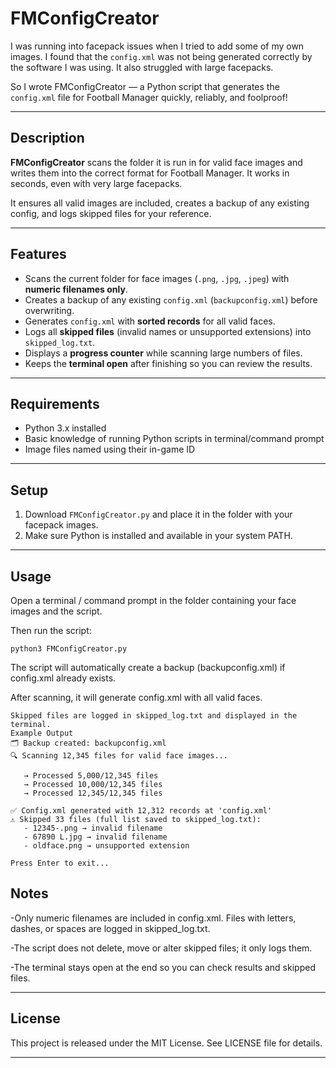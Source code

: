 # FMConfigCreator

I was running into facepack issues when I tried to add some of my own images. I found that the `config.xml` was not being generated correctly by the software I was using. It also struggled with large facepacks.

So I wrote FMConfigCreator — a Python script that generates the `config.xml` file for Football Manager quickly, reliably, and foolproof!

---

## Description

**FMConfigCreator** scans the folder it is run in for valid face images and writes them into the correct format for Football Manager. It works in seconds, even with very large facepacks.

It ensures all valid images are included, creates a backup of any existing config, and logs skipped files for your reference.

---

## Features

- Scans the current folder for face images (`.png`, `.jpg`, `.jpeg`) with **numeric filenames only**.  
- Creates a backup of any existing `config.xml` (`backupconfig.xml`) before overwriting.  
- Generates `config.xml` with **sorted records** for all valid faces.  
- Logs all **skipped files** (invalid names or unsupported extensions) into `skipped_log.txt`.  
- Displays a **progress counter** while scanning large numbers of files.  
- Keeps the **terminal open** after finishing so you can review the results.

---

## Requirements

- Python 3.x installed  
- Basic knowledge of running Python scripts in terminal/command prompt
- Image files named using their in-game ID

---

## Setup

1. Download `FMConfigCreator.py` and place it in the folder with your facepack images.  
2. Make sure Python is installed and available in your system PATH.  

---

## Usage

Open a terminal / command prompt in the folder containing your face images and the script.

Then run the script:

```python3 FMConfigCreator.py```

The script will automatically create a backup (backupconfig.xml) if config.xml already exists.

After scanning, it will generate config.xml with all valid faces.

```
Skipped files are logged in skipped_log.txt and displayed in the terminal.
Example Output
🗂 Backup created: backupconfig.xml
🔍 Scanning 12,345 files for valid face images...

   → Processed 5,000/12,345 files
   → Processed 10,000/12,345 files
   → Processed 12,345/12,345 files

✅ Config.xml generated with 12,312 records at 'config.xml'
⚠ Skipped 33 files (full list saved to skipped_log.txt):
   - 12345-.png → invalid filename
   - 67890 L.jpg → invalid filename
   - oldface.png → unsupported extension

Press Enter to exit...
```
## Notes

-Only numeric filenames are included in config.xml. Files with letters, dashes, or spaces are logged in skipped_log.txt.

-The script does not delete, move or alter skipped files; it only logs them.

-The terminal stays open at the end so you can check results and skipped files.

---

## License

This project is released under the MIT License. See LICENSE file for details.
  
---

